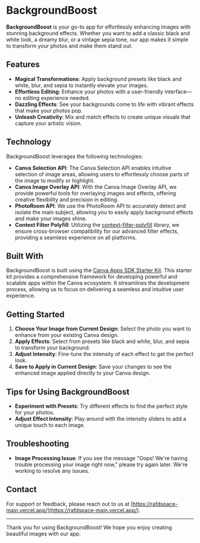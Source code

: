 # BackgroundBoost

**BackgroundBoost** is your go-to app for effortlessly enhancing images with stunning background effects. Whether you want to add a classic black and white look, a dreamy blur, or a vintage sepia tone, our app makes it simple to transform your photos and make them stand out.

## Features

- **Magical Transformations**: Apply background presets like black and white, blur, and sepia to instantly elevate your images.
- **Effortless Editing**: Enhance your photos with a user-friendly interface—no editing experience needed.
- **Dazzling Effects**: See your backgrounds come to life with vibrant effects that make your photos pop.
- **Unleash Creativity**: Mix and match effects to create unique visuals that capture your artistic vision.

## Technology

BackgroundBoost leverages the following technologies:

- **Canva Selection API**: The Canva Selection API enables intuitive selection of image areas, allowing users to effortlessly choose parts of the image to modify or highlight.
- **Canva Image Overlay API**: With the Canva Image Overlay API, we provide powerful tools for overlaying images and effects, offering creative flexibility and precision in editing.
- **PhotoRoom API**: We use the PhotoRoom API to accurately detect and isolate the main subject, allowing you to easily apply background effects and make your images shine.
- **Context Filter Polyfill**: Utilizing the [context-filter-polyfill](https://github.com/davidenke/context-filter-polyfill) library, we ensure cross-browser compatibility for our advanced filter effects, providing a seamless experience on all platforms.

## Built With

BackgroundBoost is built using the [Canva Apps SDK Starter Kit](https://github.com/canva-sdks/canva-apps-sdk-starter-kit). This starter kit provides a comprehensive framework for developing powerful and scalable apps within the Canva ecosystem. It streamlines the development process, allowing us to focus on delivering a seamless and intuitive user experience.

## Getting Started

1. **Choose Your Image from Current Design**: Select the photo you want to enhance from your existing Canva design.
2. **Apply Effects**: Select from presets like black and white, blur, and sepia to transform your background.
3. **Adjust Intensity**: Fine-tune the intensity of each effect to get the perfect look.
4. **Save to Apply in Current Design**: Save your changes to see the enhanced image applied directly to your Canva design.

## Tips for Using BackgroundBoost

- **Experiment with Presets**: Try different effects to find the perfect style for your photos.
- **Adjust Effect Intensity**: Play around with the intensity sliders to add a unique touch to each image.

## Troubleshooting

- **Image Processing Issue**: If you see the message "Oops! We're having trouble processing your image right now," please try again later. We're working to resolve any issues.

## Contact

For support or feedback, please reach out to us at [https://rafdspace-main.vercel.app/](https://rafdspace-main.vercel.app/).

---

Thank you for using BackgroundBoost! We hope you enjoy creating beautiful images with our app.
